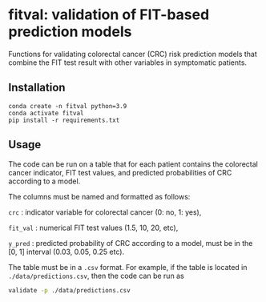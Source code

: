 # fitval: validation of FIT-based prediction models

Functions for validating colorectal cancer (CRC) risk prediction models that combine the FIT test result with other variables in symptomatic patients. 


## Installation 

```
conda create -n fitval python=3.9
conda activate fitval
pip install -r requirements.txt
```

## Usage

The code can be run on a table that for each patient contains the colorectal cancer indicator, FIT test values, and predicted probabilities of CRC according to a model. 

The columns must be named and formatted as follows:

`crc` : indicator variable for colorectal cancer (0: no, 1: yes), 

`fit_val` : numerical FIT test values (1.5, 10, 20, etc), 

`y_pred` : predicted probability of CRC according to a model, must be in the [0, 1] interval (0.03, 0.05, 0.25 etc).


The table must be in a `.csv` format. For example, if the table is located in `./data/predictions.csv`, then the code can be run as
```sh
validate -p ./data/predictions.csv
```
